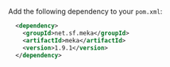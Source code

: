 Add the following dependency to your `pom.xml`:
```xml
  <dependency>
    <groupId>net.sf.meka</groupId>
    <artifactId>meka</artifactId>
    <version>1.9.1</version>
  </dependency>
```
